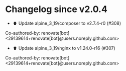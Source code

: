 # Changelog since v2.0.4
- ⬆️ Update alpine_3_19/composer to v2.7.4-r0 (#308)

Co-authored-by: renovate[bot] <29139614+renovate[bot]@users.noreply.github.com> 
- ⬆️ Update alpine_3_19/nginx to v1.24.0-r16 (#307)

Co-authored-by: renovate[bot] <29139614+renovate[bot]@users.noreply.github.com> 
